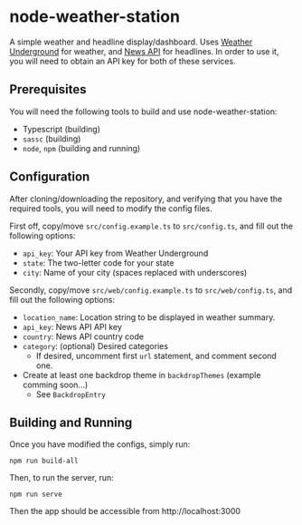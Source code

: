 node-weather-station
====================

A simple weather and headline display/dashboard.
Uses [Weather Underground](https://www.wunderground.com) for weather, and [News API](https://newsapi.org/) for headlines.
In order to use it, you will need to obtain an API key for both of these services.

Prerequisites
-------------

You will need the following tools to build and use node-weather-station:
 * Typescript (building)
 * `sassc` (building)
 * `node`, `npm` (building and running)

Configuration
-------------

After cloning/downloading the repository, and verifying that you have the required tools, you will need to modify the config files.

First off, copy/move `src/config.example.ts` to `src/config.ts`, and fill out the following options:
 * `api_key`: Your API key from Weather Underground
 * `state`: The two-letter code for your state
 * `city`: Name of your city (spaces replaced with underscores)

Secondly, copy/move `src/web/config.example.ts` to `src/web/config.ts`, and fill out the following options:
 * `location_name`: Location string to be displayed in weather summary.
 * `api_key`: News API API key
 * `country`: News API country code
 * `category`: (optional) Desired categories
   * If desired, uncomment first `url` statement, and comment second one.
 * Create at least one backdrop theme in `backdropThemes` (example comming soon...)
   * See `BackdropEntry`

Building and Running
--------------------

Once you have modified the configs, simply run:
```
npm run build-all
```

Then, to run the server, run:
```
npm run serve
```

Then the app should be accessible from http://localhost:3000